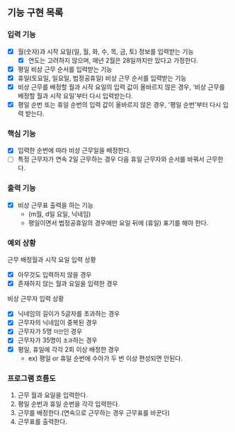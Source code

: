 ## 기능 구현 목록

### 입력 기능

- [x] 월(숫자)과 시작 요일(일, 월, 화, 수, 목, 금, 토) 정보를 입력받는 기능
    - [x] 연도는 고려하지 않으며, 매년 2월은 28일까지만 있다고 가정한다.
- [x] 평일 비상 근무 순서를 입력받는 기능
- [x] 휴일(토요일, 일요일, 법정공휴일) 비상 근무 순서를 입력받는 기능
- [x] 비상 근무를 배정할 월과 시작 요일의 입력 값이 올바르지 않은 경우, '비상 근무를 배정할 월과 시작 요일'부터 다시 입력받는다.
- [x] 평일 순번 또는 휴일 순번의 입력 값이 올바르지 않은 경우, '평일 순번'부터 다시 입력 받는다.

### 핵심 기능

- [x] 입력한 순번에 따라 비상 근무일을 배정한다.
- [ ] 특정 근무자가 연속 2일 근무하는 경우 다음 휴일 근무자와 순서를 바꿔서 근무한다.

### 출력 기능

- [x] 비상 근무표 출력을 하는 기능
    - (m월, d일 요일, 닉네임)
    - 평일이면서 법정공휴일의 경우에만 요일 뒤에 (휴일) 표기를 해야 한다.

### 예외 상황

근무 배정월과 시작 요일 입력 상황

- [x] 아무것도 입력하지 않을 경우
- [x] 존재하지 않는 월과 요일을 입력한 경우

비상 근무자 입력 상황

- [x] 닉네임의 길이가 5글자를 초과하는 경우
- [x] 근무자의 닉네임이 중복된 경우
- [x] 근무자가 5명 `미만`인 경우
- [x] 근무자가 35명이 `초과`하는 경우
- [x] 평일, 휴일에 각각 2회 이상 배정한 경우
    - ex) 평일 or 휴일 순번에 수아가 두 번 이상 편성되면 안된다.

### 프로그램 흐름도

1. 근무 월과 요일을 입력한다.
2. 평일 순번과 휴일 순번을 각각 입력한다.
3. 근무를 배정한다.(연속으로 근무하는 경우 근무표를 바꾼다)
4. 근무표를 출력한다.
